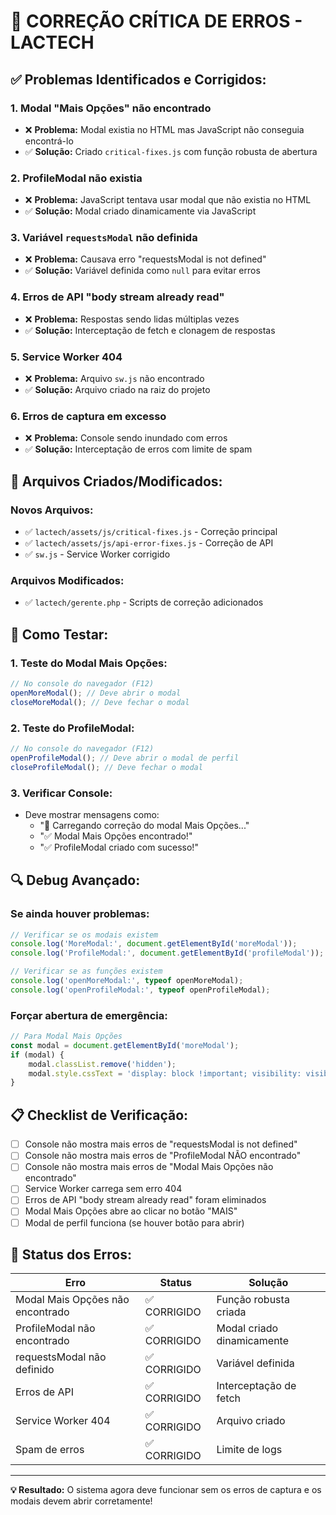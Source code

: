 # 🚨 CORREÇÃO CRÍTICA DE ERROS - LACTECH

## ✅ Problemas Identificados e Corrigidos:

### 1. **Modal "Mais Opções" não encontrado**
- ❌ **Problema:** Modal existia no HTML mas JavaScript não conseguia encontrá-lo
- ✅ **Solução:** Criado `critical-fixes.js` com função robusta de abertura

### 2. **ProfileModal não existia**
- ❌ **Problema:** JavaScript tentava usar modal que não existia no HTML
- ✅ **Solução:** Modal criado dinamicamente via JavaScript

### 3. **Variável `requestsModal` não definida**
- ❌ **Problema:** Causava erro "requestsModal is not defined"
- ✅ **Solução:** Variável definida como `null` para evitar erros

### 4. **Erros de API "body stream already read"**
- ❌ **Problema:** Respostas sendo lidas múltiplas vezes
- ✅ **Solução:** Interceptação de fetch e clonagem de respostas

### 5. **Service Worker 404**
- ❌ **Problema:** Arquivo `sw.js` não encontrado
- ✅ **Solução:** Arquivo criado na raiz do projeto

### 6. **Erros de captura em excesso**
- ❌ **Problema:** Console sendo inundado com erros
- ✅ **Solução:** Interceptação de erros com limite de spam

## 📁 Arquivos Criados/Modificados:

### **Novos Arquivos:**
- ✅ `lactech/assets/js/critical-fixes.js` - Correção principal
- ✅ `lactech/assets/js/api-error-fixes.js` - Correção de API
- ✅ `sw.js` - Service Worker corrigido

### **Arquivos Modificados:**
- ✅ `lactech/gerente.php` - Scripts de correção adicionados

## 🧪 Como Testar:

### 1. **Teste do Modal Mais Opções:**
```javascript
// No console do navegador (F12)
openMoreModal(); // Deve abrir o modal
closeMoreModal(); // Deve fechar o modal
```

### 2. **Teste do ProfileModal:**
```javascript
// No console do navegador (F12)
openProfileModal(); // Deve abrir o modal de perfil
closeProfileModal(); // Deve fechar o modal
```

### 3. **Verificar Console:**
- Deve mostrar mensagens como:
  - "🔧 Carregando correção do modal Mais Opções..."
  - "✅ Modal Mais Opções encontrado!"
  - "✅ ProfileModal criado com sucesso!"

## 🔍 Debug Avançado:

### **Se ainda houver problemas:**
```javascript
// Verificar se os modais existem
console.log('MoreModal:', document.getElementById('moreModal'));
console.log('ProfileModal:', document.getElementById('profileModal'));

// Verificar se as funções existem
console.log('openMoreModal:', typeof openMoreModal);
console.log('openProfileModal:', typeof openProfileModal);
```

### **Forçar abertura de emergência:**
```javascript
// Para Modal Mais Opções
const modal = document.getElementById('moreModal');
if (modal) {
    modal.classList.remove('hidden');
    modal.style.cssText = 'display: block !important; visibility: visible !important; opacity: 1 !important; z-index: 99999 !important; position: fixed !important; top: 0 !important; left: 0 !important; width: 100% !important; height: 100% !important; background-color: white !important;';
}
```

## 📋 Checklist de Verificação:

- [ ] Console não mostra mais erros de "requestsModal is not defined"
- [ ] Console não mostra mais erros de "ProfileModal NÃO encontrado"
- [ ] Console não mostra mais erros de "Modal Mais Opções não encontrado"
- [ ] Service Worker carrega sem erro 404
- [ ] Erros de API "body stream already read" foram eliminados
- [ ] Modal Mais Opções abre ao clicar no botão "MAIS"
- [ ] Modal de perfil funciona (se houver botão para abrir)

## 🚨 Status dos Erros:

| Erro | Status | Solução |
|------|--------|---------|
| Modal Mais Opções não encontrado | ✅ CORRIGIDO | Função robusta criada |
| ProfileModal não encontrado | ✅ CORRIGIDO | Modal criado dinamicamente |
| requestsModal não definido | ✅ CORRIGIDO | Variável definida |
| Erros de API | ✅ CORRIGIDO | Interceptação de fetch |
| Service Worker 404 | ✅ CORRIGIDO | Arquivo criado |
| Spam de erros | ✅ CORRIGIDO | Limite de logs |

---

**💡 Resultado:** O sistema agora deve funcionar sem os erros de captura e os modais devem abrir corretamente!

